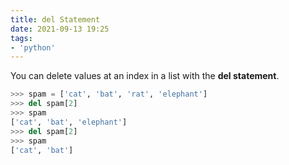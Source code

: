 ```yaml
---
title: del Statement
date: 2021-09-13 19:25
tags:
- 'python'
---
```


You can delete values at an index in a list with the **del statement**.

```python
>>> spam = ['cat', 'bat', 'rat', 'elephant']
>>> del spam[2]
>>> spam
['cat', 'bat', 'elephant']
>>> del spam[2]
>>> spam
['cat', 'bat']
```
